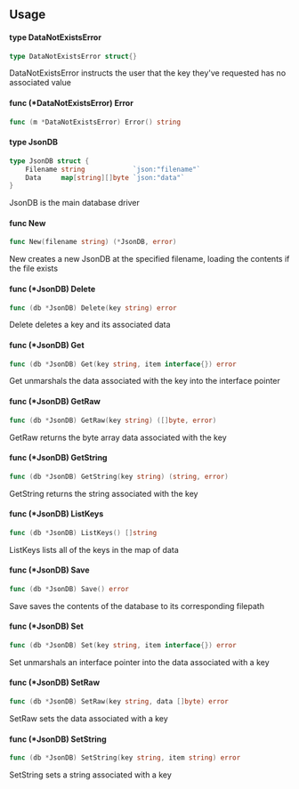 ## Usage

#### type DataNotExistsError

```go
type DataNotExistsError struct{}
```

DataNotExistsError instructs the user that the key they've requested has no
associated value

#### func (*DataNotExistsError) Error

```go
func (m *DataNotExistsError) Error() string
```

#### type JsonDB

```go
type JsonDB struct {
	Filename string            `json:"filename"`
	Data     map[string][]byte `json:"data"`
}
```

JsonDB is the main database driver

#### func  New

```go
func New(filename string) (*JsonDB, error)
```
New creates a new JsonDB at the specified filename, loading the contents if the
file exists

#### func (*JsonDB) Delete

```go
func (db *JsonDB) Delete(key string) error
```
Delete deletes a key and its associated data

#### func (*JsonDB) Get

```go
func (db *JsonDB) Get(key string, item interface{}) error
```
Get unmarshals the data associated with the key into the interface pointer

#### func (*JsonDB) GetRaw

```go
func (db *JsonDB) GetRaw(key string) ([]byte, error)
```
GetRaw returns the byte array data associated with the key

#### func (*JsonDB) GetString

```go
func (db *JsonDB) GetString(key string) (string, error)
```
GetString returns the string associated with the key

#### func (*JsonDB) ListKeys

```go
func (db *JsonDB) ListKeys() []string
```
ListKeys lists all of the keys in the map of data

#### func (*JsonDB) Save

```go
func (db *JsonDB) Save() error
```
Save saves the contents of the database to its corresponding filepath

#### func (*JsonDB) Set

```go
func (db *JsonDB) Set(key string, item interface{}) error
```
Set unmarshals an interface pointer into the data associated with a key

#### func (*JsonDB) SetRaw

```go
func (db *JsonDB) SetRaw(key string, data []byte) error
```
SetRaw sets the data associated with a key

#### func (*JsonDB) SetString

```go
func (db *JsonDB) SetString(key string, item string) error
```
SetString sets a string associated with a key
